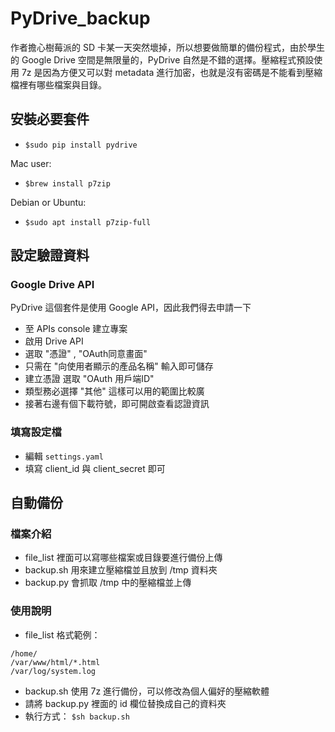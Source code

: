 # PyDrive_backup

作者擔心樹莓派的 SD 卡某一天突然壞掉，所以想要做簡單的備份程式，由於學生的 Google Drive 空間是無限量的，PyDrive 自然是不錯的選擇。壓縮程式預設使用 7z 是因為方便又可以對 metadata 進行加密，也就是沒有密碼是不能看到壓縮檔裡有哪些檔案與目錄。

## 安裝必要套件

- `$sudo pip install pydrive`

Mac user:

- `$brew install p7zip`

Debian or Ubuntu:

- `$sudo apt install p7zip-full`

## 設定驗證資料

### Google Drive API

PyDrive 這個套件是使用 Google API，因此我們得去申請一下

- 至 APIs console 建立專案
- 啟用 Drive API
- 選取 "憑證" , "OAuth同意畫面"
- 只需在 "向使用者顯示的產品名稱" 輸入即可儲存
- 建立憑證 選取 "OAuth 用戶端ID"
- 類型務必選擇 "其他" 這樣可以用的範圍比較廣
- 接著右邊有個下載符號，即可開啟查看認證資訊

### 填寫設定檔

- 編輯 `settings.yaml`
- 填寫 client_id 與 client_secret 即可

## 自動備份

### 檔案介紹

- file_list 裡面可以寫哪些檔案或目錄要進行備份上傳
- backup.sh 用來建立壓縮檔並且放到 /tmp 資料夾
- backup.py 會抓取 /tmp 中的壓縮檔並上傳

### 使用說明

- file_list 格式範例：

```file
/home/
/var/www/html/*.html
/var/log/system.log

```

- backup.sh 使用 7z 進行備份，可以修改為個人偏好的壓縮軟體
- 請將 backup.py 裡面的 id 欄位替換成自己的資料夾
- 執行方式： `$sh backup.sh`
